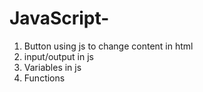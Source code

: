 # JavaScript-
1. Button using js to change content in html
2. input/output in js
3. Variables in js
4. Functions 
